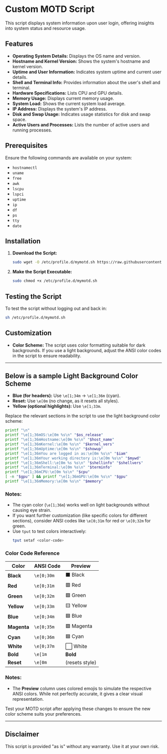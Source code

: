 
# Custom MOTD Script

This script displays system information upon user login, offering insights into system status and resource usage.

## Features

- **Operating System Details:** Displays the OS name and version.
- **Hostname and Kernel Version:** Shows the system's hostname and kernel version.
- **Uptime and User Information:** Indicates system uptime and current user details.
- **Shell and Terminal Info:** Provides information about the user's shell and terminal.
- **Hardware Specifications:** Lists CPU and GPU details.
- **Memory Usage:** Displays current memory usage.
- **System Load:** Shows the current system load average.
- **IP Address:** Displays the system's IP address.
- **Disk and Swap Usage:** Indicates usage statistics for disk and swap space.
- **Active Users and Processes:** Lists the number of active users and running processes.

## Prerequisites

Ensure the following commands are available on your system:

- `hostnamectl`
- `uname`
- `free`
- `awk`
- `lscpu`
- `lspci`
- `uptime`
- `ip`
- `df`
- `ps`
- `tty`
- `date`

## Installation

1. **Download the Script:**
   ```sh
   sudo wget -O /etc/profile.d/mymotd.sh https://raw.githubusercontent.com/marinnedea/custom-motd/master/mymotd.sh
   ```

2. **Make the Script Executable:**
   ```sh
   sudo chmod +x /etc/profile.d/mymotd.sh
   ```

## Testing the Script

To test the script without logging out and back in:

```sh
sh /etc/profile.d/mymotd.sh
```

## Customization

- **Color Scheme:** The script uses color formatting suitable for dark backgrounds. If you use a light background, adjust the ANSI color codes in the script to ensure readability.

---
## Below is a sample Light Background Color Scheme

- **Blue (for headers):** Use `\e[1;34m` → `\e[1;36m` (cyan).
- **Reset:** Use `\e[0m` (no change, as it resets all styles).
- **Yellow (optional highlights):** Use `\e[1;33m`.

Replace the relevant sections in the script to use the light background color scheme:

```sh
printf "\n"
printf "\e[1;36mOS:\e[0m %s\n" "$os_release"
printf "\e[1;36mHostname:\e[0m %s\n" "$host_name"
printf "\e[1;36mKernel:\e[0m %s\n" "$kernel_vers"
printf "\e[1;36mUptime:\e[0m %s\n" "$showup"
printf "\e[1;36mYou are logged in as:\e[0m %s\n" "$iam"
printf "\e[1;36mYour working directory is:\e[0m %s\n" "$mywd"
printf "\e[1;36mShell:\e[0m %s %s\n" "$shellinfo" "$shellvers"
printf "\e[1;36mTerminal:\e[0m %s\n" "$terminfo"
printf "\e[1;36mCPU:\e[0m %s\n" "$cpu"
[ -n "$gpu" ] && printf "\e[1;36mGPU:\e[0m %s\n" "$gpu"
printf "\e[1;36mMemory:\e[0m %s\n" "$memory"
```

### Notes:
- The cyan color (`\e[1;36m`) works well on light backgrounds without causing eye strain.
- If you want further customization (like specific colors for different sections), consider ANSI codes like `\e[0;31m` for red or `\e[0;32m` for green.
- Use `tput` to test colors interactively: 
  ```sh
  tput setaf <color-code>
  ```

### Color Code Reference

| **Color**   | **ANSI Code** | **Preview**     |
|-------------|---------------|-----------------|
| **Black**   | `\e[0;30m`    | ⬛ Black        |
| **Red**     | `\e[0;31m`    | 🟥 Red          |
| **Green**   | `\e[0;32m`    | 🟩 Green        |
| **Yellow**  | `\e[0;33m`    | 🟨 Yellow       |
| **Blue**    | `\e[0;34m`    | 🟦 Blue         |
| **Magenta** | `\e[0;35m`    | 🟪 Magenta      |
| **Cyan**    | `\e[0;36m`    | 🟦 Cyan         |
| **White**   | `\e[0;37m`    | ⬜ White        |
| **Bold**    | `\e[1m`       | **Bold**        |
| **Reset**   | `\e[0m`       | (resets style)  |

### Notes:
- The **Preview** column uses colored emojis to simulate the respective ANSI colors. While not perfectly accurate, it gives a clear visual representation.

Test your MOTD script after applying these changes to ensure the new color scheme suits your preferences.

---



## Disclaimer

This script is provided "as is" without any warranty. Use it at your own risk.
